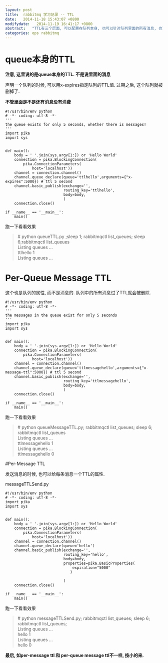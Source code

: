 ```yaml
---
layout: post
title:  rabbitmq 学习记录 -- TTL
date:   2014-11-18 15:43:07 +0800
modifydate:   2014-11-19 16:41:17 +0800
abstract:   "TTL有三个层面, 可以配置在队列本身, 也可以针对队列里面的所有消息, 也可以配置在每一条消息上. <br>  队列过期之后,会自动删除,不管里面是不是还有消息. 消息到了TTL后自动被移除"
categories: ops rabbitmq
---
```


# queue本身的TTL

**注意, 这里说的是queue本身的TTL. 不是说里面的消息**

声明一个队列的时候, 可以用x-expires指定队列的TTL值. 过期之后, 这个队列就被删掉了.

**不管里面是不是还有消息没有消费**

    #!/usr/bin/env python
    # -*- coding: utf-8 -*-
    '''
    the queue exists for only 5 seconds, whether there is messages!
    '''
    import pika
    import sys


    def main():
        body = ' '.join(sys.argv[1:]) or 'Hello World'
        connection = pika.BlockingConnection(
            pika.ConnectionParameters(
                host='localhost'))
        channel = connection.channel()
        channel.queue_declare(queue='ttlhello',arguments={"x-expires":5000}) # ttl 5 second
        channel.basic_publish(exchange='',
                              routing_key='ttlhello',
                              body=body,
                              )
        connection.close()

    if __name__ == '__main__':
        main()

跑一下看看效果

> \# python queueTTL.py ;sleep 1; rabbitmqctl list_queues; sleep 6;rabbitmqctl list_queues  
> Listing queues ...  
> ttlhello	1  
> Listing queues ...  


# Per-Queue Message TTL

这个也是队列的属性, 而不是消息的. 队列中的所有消息过了TTL就会被删除.

    #!/usr/bin/env python
    # -*- coding: utf-8 -*-
    '''
    the messages in the queue exist for only 5 seconds
    '''
    import pika
    import sys


    def main():
        body = ' '.join(sys.argv[1:]) or 'Hello World'
        connection = pika.BlockingConnection(
            pika.ConnectionParameters(
                host='localhost'))
        channel = connection.channel()
        channel.queue_declare(queue='ttlmessagehello',arguments={"x-message-ttl":5000}) # ttl 5 second
        channel.basic_publish(exchange='',
                              routing_key='ttlmessagehello',
                              body=body,
                              )
        connection.close()

    if __name__ == '__main__':
        main()


跑一下看看效果

> \# python queueMessageTTL.py; rabbitmqctl list_queues; sleep 6; rabbitmqctl list_queues  
> Listing queues ...  
> ttlmessagehello	1  
> Listing queues ...  
> ttlmessagehello	0  


#Per-Message TTL

发送消息的时候, 也可以给每条消息一个TTL的属性. 

messageTTLSend.py

    #!/usr/bin/env python
    # -*- coding: utf-8 -*-
    import pika
    import sys


    def main():
        body = ' '.join(sys.argv[1:]) or 'Hello World'
        connection = pika.BlockingConnection(
            pika.ConnectionParameters(
                host='localhost'))
        channel = connection.channel()
        channel.queue_declare(queue='hello')
        channel.basic_publish(exchange='',
                              routing_key='hello',
                              body=body,
                              properties=pika.BasicProperties(
                                  expiration="5000"
                                 )

                              )
        connection.close()

    if __name__ == '__main__':
        main()

跑一下看看效果

> \# python messageTTLSend.py; rabbitmqctl list_queues; sleep 6; rabbitmqctl list_queues;  
> Listing queues ...  
> hello	1  
> Listing queues ...  
> hello	0  


**最后, 如per-message ttl 和 per-queue message ttl不一样, 按小的来.**
